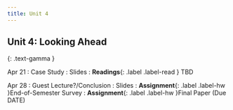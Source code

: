 ```yaml
---
title: Unit 4
---
```


## Unit 4: Looking Ahead
{: .text-gamma }


Apr 21
: Case Study
  : Slides
: **Readings**{: .label .label-read }
TBD


Apr 28
: Guest Lecture?/Conclusion
  : Slides
: **Assignment**{: .label .label-hw }End-of-Semester Survey
: **Assignment**{: .label .label-hw }Final Paper (Due DATE)